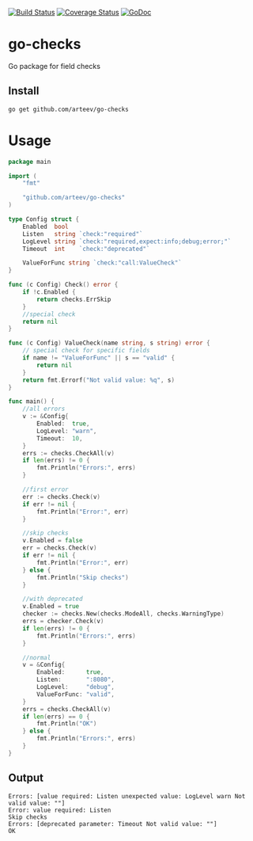 
[![Build Status](https://travis-ci.org/arteev/go-checks.svg?branch=master)](https://travis-ci.org/arteev/go-checks)
[![Coverage Status](https://coveralls.io/repos/github/arteev/go-checks/badge.svg?branch=master)](https://coveralls.io/github/arteev/go-checks?branch=master)
[![GoDoc](https://godoc.org/github.com/arteev/go-checks?status.png)](https://godoc.org/github.com/arteev/go-checks)


# go-checks
Go package for field checks


## Install

``` 
go get github.com/arteev/go-checks
```

# Usage

```go
package main

import (
	"fmt"

	"github.com/arteev/go-checks"
)

type Config struct {
	Enabled  bool
	Listen   string `check:"required"`
	LogLevel string `check:"required,expect:info;debug;error;"`
	Timeout  int    `check:"deprecated"`

	ValueForFunc string `check:"call:ValueCheck"`
}

func (c Config) Check() error {
	if !c.Enabled {
		return checks.ErrSkip
	}
	//special check
	return nil
}

func (c Config) ValueCheck(name string, s string) error {
	// special check for specific fields
	if name != "ValueForFunc" || s == "valid" {
		return nil
	}
	return fmt.Errorf("Not valid value: %q", s)
}

func main() {
	//all errors
	v := &Config{
		Enabled:  true,
		LogLevel: "warn",
		Timeout:  10,
	}
	errs := checks.CheckAll(v)
	if len(errs) != 0 {
		fmt.Println("Errors:", errs)
	}

	//first error
	err := checks.Check(v)
	if err != nil {
		fmt.Println("Error:", err)
	}

	//skip checks
	v.Enabled = false
	err = checks.Check(v)
	if err != nil {
		fmt.Println("Error:", err)
	} else {
		fmt.Println("Skip checks")
	}

	//with deprecated
	v.Enabled = true
	checker := checks.New(checks.ModeAll, checks.WarningType)
	errs = checker.Check(v)
	if len(errs) != 0 {
		fmt.Println("Errors:", errs)
	}

	//normal
	v = &Config{
		Enabled:      true,
		Listen:       ":8080",
		LogLevel:     "debug",
		ValueForFunc: "valid",
	}
	errs = checks.CheckAll(v)
	if len(errs) == 0 {
		fmt.Println("OK")
	} else {
		fmt.Println("Errors:", errs)
	}
}
```
## Output

```shell
Errors: [value required: Listen unexpected value: LogLevel warn Not valid value: ""]
Error: value required: Listen
Skip checks
Errors: [deprecated parameter: Timeout Not valid value: ""]
OK
```
